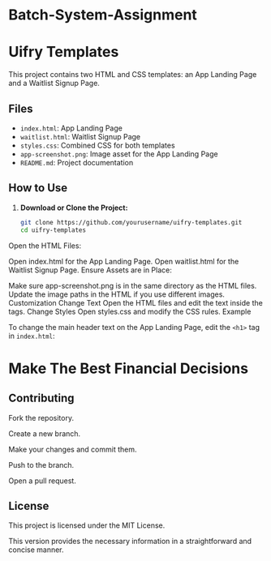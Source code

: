 # Batch-System-Assignment

# Uifry Templates

This project contains two HTML and CSS templates: an App Landing Page and a Waitlist Signup Page.

## Files

- `index.html`: App Landing Page
- `waitlist.html`: Waitlist Signup Page
- `styles.css`: Combined CSS for both templates
- `app-screenshot.png`: Image asset for the App Landing Page
- `README.md`: Project documentation

## How to Use

1. **Download or Clone the Project:**
   ```bash
   git clone https://github.com/yourusername/uifry-templates.git
   cd uifry-templates
Open the HTML Files:

Open index.html for the App Landing Page.
Open waitlist.html for the Waitlist Signup Page.
Ensure Assets are in Place:

Make sure app-screenshot.png is in the same directory as the HTML files.
Update the image paths in the HTML if you use different images.
Customization
Change Text
Open the HTML files and edit the text inside the tags.
Change Styles
Open styles.css and modify the CSS rules.
Example

To change the main header text on the App Landing Page, edit the `<h1>` tag in `index.html`:

<h1>Make The Best Financial Decisions</h1>

<h2> Contributing </h2>

Fork the repository.

Create a new branch.

Make your changes and commit them.

Push to the branch.

Open a pull request.


<h2> License </h2>

This project is licensed under the MIT License.


This version provides the necessary information in a straightforward and concise manner.





